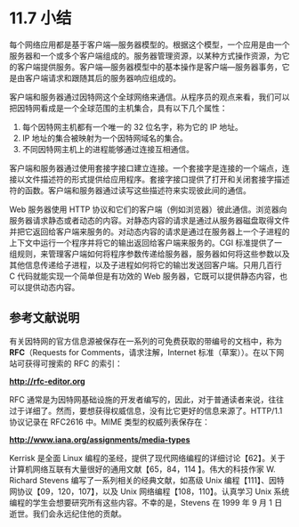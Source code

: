 # 11.7 小结

每个网络应用都是基于客户端—服务器模型的。根据这个模型，一个应用是由一个服务器和一个或多个客户端组成的。服务器管理资源，以某种方式操作资源，为它的客户端提供服务。客户端—服务器模型中的基本操作是客户端—服务器事务，它是由客户端请求和跟随其后的服务器响应组成的。

客户端和服务器通过因特网这个全球网络来通信。从程序员的观点来看，我们可以把因特网看成是一个全球范围的主机集合，具有以下几个属性：

1. 每个因特网主机都有一个唯一的 32 位名字，称为它的 IP 地址。
2. IP 地址的集合被映射为一个因特网域名的集合。
3. 不同因特网主机上的进程能够通过连接互相通信。

客户端和服务器通过使用套接字接口建立连接。一个套接字是连接的一个端点，连接以文件描述符的形式提供给应用程序。套接字接口提供了打开和关闭套接字描述符的函数。客户端和服务器通过读写这些描述符来实现彼此间的通信。

Web 服务器使用 HTTP 协议和它们的客户端（例如浏览器）彼此通信。浏览器向服务器请求静态或者动态的内容。对静态内容的请求是通过从服务器磁盘取得文件并把它返回给客户端来服务的。对动态内容的请求是通过在服务器上一个子进程的上下文中运行一个程序并将它的输出返回给客户端来服务的。CGI 标准提供了一组规则，来管理客户端如何将程序参数传递给服务器，服务器如何将这些参数以及其他信息传递给子进程，以及子进程如何将它的输岀发送回客户端。只用几百行 C 代码就能实现一个简单但是有功效的 Web 服务器，它既可以提供静态内容，也可以提供动态内容。

## 参考文献说明

有关因特网的官方信息源被保存在一系列的可免费获取的带编号的文档中，称为 **RFC**（Requests for Comments，请求注解，Internet 标准（草案））。在以下网站可获得可搜索的 RFC 的索引：

**http://rfc-editor.org**

RFC 通常是为因特网基础设施的开发者编写的，因此，对于普通读者来说，往往过于详细了。然而，要想获得权威信息，没有比它更好的信息来源了。HTTP/1.1 协议记录在 RFC2616 中。MIME 类型的权威列表保存在：

**http://www.iana.org/assignments/media-types**

Kerrisk 是全面 Linux 编程的圣经，提供了现代网络编程的详细讨论【62】。关于计算机网络互联有大量很好的通用文献【65，84，114 】。伟大的科技作家 W. Richard Stevens 编写了一系列相关的经典文献，如髙级 Unix 编程【111】、因特网协议【09，120，107】，以及 Unix 网络编程【108，110】。认真学习 Unix 系统编程的学生会想要研究所有这些内容。不幸的是，Stevens 在 1999 年 9 月 1 日逝世。我们会永远纪住他的贡献。

